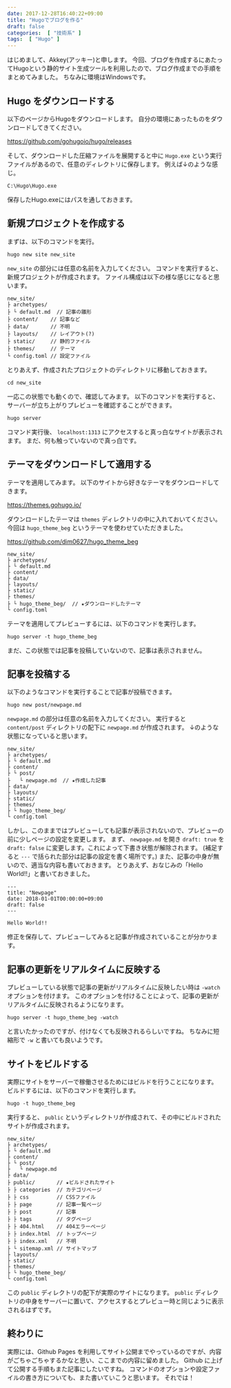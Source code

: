 ```yaml
---
date: 2017-12-28T16:40:22+09:00
title: "Hugoでブログを作る"
draft: false
categories:  [ "技術系" ]
tags:  [ "Hugo" ]
---
```


はじめまして、Akkey(アッキー)と申します。
今回、ブログを作成するにあたってHugoという静的サイト生成ツールを利用したので、ブログ作成までの手順をまとめてみました。
ちなみに環境はWindowsです。

## Hugo をダウンロードする

以下のページからHugoをダウンロードします。
自分の環境にあったものをダウンロードしてきてください。

https://github.com/gohugoio/hugo/releases

そして、ダウンロードした圧縮ファイルを展開すると中に `Hugo.exe` という実行ファイルがあるので、任意のディレクトリに保存します。
例えば↓のような感じ。

```
C:\Hugo\Hugo.exe
```

保存したHugo.exeにはパスを通しておきます。

## 新規プロジェクトを作成する

まずは、以下のコマンドを実行。

```
hugo new site new_site
```

`new_site` の部分には任意の名前を入力してください。
コマンドを実行すると、新規プロジェクトが作成されます。
ファイル構成は以下の様な感じになると思います。

```
new_site/
├ archetypes/
├ └ default.md  // 記事の雛形
├ content/    // 記事など
├ data/       // 不明
├ layouts/    // レイアウト(?)
├ static/     // 静的ファイル
├ themes/     // テーマ
└ config.toml // 設定ファイル
```

とりあえず、作成されたプロジェクトのディレクトリに移動しておきます。

```
cd new_site
```

一応この状態でも動くので、確認してみます。
以下のコマンドを実行すると、サーバーが立ち上がりプレビューを確認することができます。

```
hugo server
```

コマンド実行後、 `localhost:1313` にアクセスすると真っ白なサイトが表示されます。
まだ、何も触っていないので真っ白です。

## テーマをダウンロードして適用する

テーマを適用してみます。
以下のサイトから好きなテーマをダウンロードしてきます。

https://themes.gohugo.io/

ダウンロードしたテーマは `themes` ディレクトリの中に入れておいてください。
今回は `hugo_theme_beg` というテーマを使わせていただきました。

https://github.com/dim0627/hugo_theme_beg

```
new_site/
├ archetypes/
├ └ default.md
├ content/
├ data/
├ layouts/
├ static/
├ themes/
├ └ hugo_theme_beg/  // ★ダウンロードしたテーマ
└ config.toml
```

テーマを適用してプレビューするには、以下のコマンドを実行します。

```
hugo server -t hugo_theme_beg
```

まだ、この状態では記事を投稿していないので、記事は表示されません。

## 記事を投稿する

以下のようなコマンドを実行することで記事が投稿できます。

```
hugo new post/newpage.md
```

`newpage.md` の部分は任意の名前を入力してください。
実行すると `content/post` ディレクトリの配下に `newpage.md` が作成されます。
↓のような状態になっていると思います。

```
new_site/
├ archetypes/
├ └ default.md
├ content/
├ └ post/
├   └ newpage.md  // ★作成した記事
├ data/
├ layouts/
├ static/
├ themes/
├ └ hugo_theme_beg/
└ config.toml
```

しかし、このままではプレビューしても記事が表示されないので、プレビューの前に少しページの設定を変更します。
まず、 `newpage.md` を開き `draft: true` を `draft: false` に変更します。これによって下書き状態が解除されます。
(補足すると `---` で括られた部分は記事の設定を書く場所です。)
また、記事の中身が無いので、適当な内容も書いておきます。
とりあえず、おなじみの「Hello World!!」と書いておきました。

```
---
title: "Newpage"
date: 2018-01-01T00:00:00+09:00
draft: false
---

Hello World!!
```

修正を保存して、プレビューしてみると記事が作成されていることが分かります。

## 記事の更新をリアルタイムに反映する

プレビューしている状態で記事の更新がリアルタイムに反映したい時は `-watch` オプションを付けます。
このオプションを付けることによって、記事の更新がリアルタイムに反映されるようになります。

```
hugo server -t hugo_theme_beg -watch
```

と言いたかったのですが、付けなくても反映されるらしいですね。
ちなみに短縮形で `-w` と書いても良いようです。

## サイトをビルドする

実際にサイトをサーバーで稼働させるためにはビルドを行うことになります。
ビルドするには、以下のコマンドを実行します。

```
hugo -t hugo_theme_beg
```

実行すると、 `public` というディレクトリが作成されて、その中にビルドされたサイトが作成されます。

```
new_site/
├ archetypes/
├ └ default.md
├ content/
├ └ post/
├   └ newpage.md
├ data/
├ public/       // ★ビルドされたサイト
├ ├ categories  // カテゴリページ
├ ├ css         // CSSファイル
├ ├ page        // 記事一覧ページ
├ ├ post        // 記事
├ ├ tags        // タグページ
├ ├ 404.html    // 404エラーページ
├ ├ index.html  // トップページ
├ ├ index.xml   // 不明
├ └ sitemap.xml // サイトマップ
├ layouts/
├ static/
├ themes/
├ └ hugo_theme_beg/
└ config.toml
```

この `public` ディレクトリの配下が実際のサイトになります。
`public` ディレクトリの中身をサーバーに置いて、アクセスするとプレビュー時と同じように表示されるはずです。

## 終わりに

実際には、Github Pages を利用してサイト公開までやっているのですが、内容がごちゃごちゃするかなと思い、ここまでの内容に留めました。
Github に上げて公開する手順もまた記事にしたいですね。
コマンドのオプションや設定ファイルの書き方についても、また書いていこうと思います。
それでは！